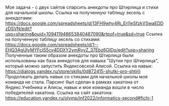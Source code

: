 Моя задача - с двух сайтов спарсить анекдоты про Штирлица и стихи для начальной школы.
Ссылка на полученную таблицу эксель с анекдотами: https://docs.google.com/spreadsheets/d/13FH9why4Rj_Erl1eSfzkVSwaEDDzDSVN/edit?usp=sharing&ouid=109411948653840487090&rtpof=true&sd=true
Ссылка на полученную таблицу эксель со стихами: https://docs.google.com/spreadsheets/d/1--EHQ3AgUlyMYFcIS5cv4DDXY2ymRyyZ_37Ebz6GIDo/edit?usp=sharing
Полученные таким образом анекдоты про Штирлица были использованы как база анекдотов для навыка "Шутки про Штирлица", который можно запустить Яндексовской Алисой.
Ссылка на навык: https://dialogs.yandex.ru/store/skills/0d872415-shutki-pro-shtirli
Продолжать делать навык со стихами для начальной школы моя команда не стала.
Парсинг был сделан в рамках хакатона от Яндекс.Учебника и Алисы, навык и моя команда вошли в число победителей хакатона.
Ссылка на сайт хакатона: https://education.yandex.ru/olymp/inf2022/informatics-second#fichi-1
